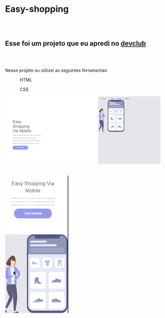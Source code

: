 <h1> Easy-shopping</h1>
<br>
<br>
<h2> Esse foi um projeto que eu apredi no <a href="https://rodolfomori.com.br/devclub> DevClub" > devclub</a> </h2>
<br>
<br>
<p> Nesse projeto eu utilizei as seguintes ferramentas:</p>
<ol>
  <ul> HTML</ul>
  <ul> CSS</ul>
</ol>
<img src= "https://github.com/Rafael-12-F/Easy-Shopping/blob/main/pc.png?raw=true">
<br>
<br>
<br>
<img src="https://github.com/Rafael-12-F/Easy-Shopping/blob/main/mobile.png?raw=true">
